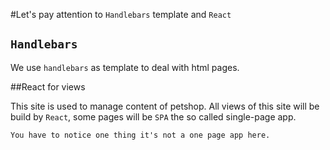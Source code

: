 #Let's pay attention to `Handlebars` template and `React`

## `Handlebars`
We use `handlebars` as template to deal with html pages.

##React for views

This site is used to manage content of petshop. All views of this site will be build by `React`, some pages will be `SPA` the so called single-page app.

    You have to notice one thing it's not a one page app here.
